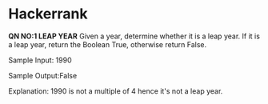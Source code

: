 # Hackerrank

**QN NO:1 LEAP YEAR**
Given a year, determine whether it is a leap year. If it is a leap year, return the Boolean True, otherwise return False. 


Sample Input: 1990

Sample Output:False

Explanation: 1990 is not a multiple of 4 hence it's not a leap year.

